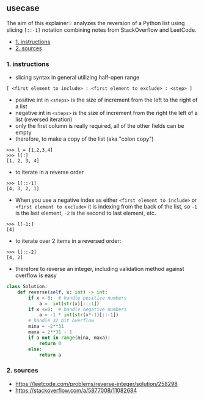 ## usecase
The aim of this explainer💡 analyzes the reversion of a Python list using slicing `[::-1]` notation combining notes from StackOverflow and LeetCode. 

<!-- TOC -->

- [1. instructions](#1-instructions)
- [2. sources](#2-sources)

<!-- /TOC -->

### 1. instructions
* slicing syntax in general utilizing half-open range

```
[ <first element to include> : <first element to exclude> : <step> ]
```

* positive int in `<steps>` is the size of increment from the left to the right of a list
* negative int in `<steps>` is the size of increment from the right the left of a list (reversed iteration)
* only the first column is really required, all of the other fields can be empty
* therefore, to make a copy of the list (aka "colon copy")

```
>>> l = [1,2,3,4]
>>> l[:]
[1, 2, 3, 4]
```

* to iterate in a reverse order

```
>>> l[::-1]
[4, 3, 2, 1]
```

* When you use a negative index as either `<first element to include>` or `<first element to exclude>` it is indexing from the back of the list, so `-1` is the last element, `-2` is the second to last element, etc. 

```
>>> l[-1:]
[4]
```

* to iterate over 2 items in a reversed order:

```
>>> l[::-2]
[4, 2]
```

* therefore to reverse an integer, including validation method against overflow is easy

```python
class Solution:
    def reverse(self, x: int) -> int:  
        if x > 0:  # handle positive numbers  
            a =  int(str(x)[::-1])  
        if x <=0:  # handle negative numbers  
            a = -1 * int(str(x*-1)[::-1])  
        # handle 32 bit overflow  
        mina = -2**31  
        maxa = 2**31 - 1  
        if a not in range(mina, maxa):  
            return 0  
        else:  
            return a
```
 
### 2. sources
* https://leetcode.com/problems/reverse-integer/solution/258298
* https://stackoverflow.com/a/5877008/11082684
